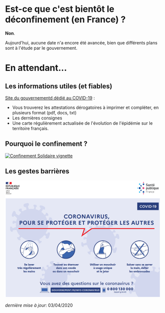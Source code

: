 # Est-ce que c'est bientôt le déconfinement (en France) ? 

**Non**.

Aujourd'hui, aucune date n'a encore été avancée, bien que différents plans sont à l'étude par le gouvernement.

# En attendant...

## Les informations utiles (et fiables)

[Site du gouvernementd dédié au COVID-19](https://www.gouvernement.fr/info-coronavirus) :
* Vous trouverez les attestations dérogatoires à imprimer et compléter, en plusieurs format (pdf, docs, txt)
* Les dernières consignes
* Une carte régulièrement actualisée de l'évolution de l'épidémie sur le territoire français.

## Pourquoi le confinement ? 

[![Confinement Solidaire vignette](https://img.youtube.com/vi/FCQA3T2S9XQ/0.jpg)](http://www.youtube.com/watch?v=FCQA3T2S9XQ)

## Les gestes barrières

<img src="img/covid-gestes.png" alt="drawing" width="800"/>

_dernière mise à jour_: 03/04/2020

<!-- Global site tag (gtag.js) - Google Analytics -->
<script async src="https://www.googletagmanager.com/gtag/js?id=UA-162694802-1"></script>
<script>
  window.dataLayer = window.dataLayer || [];
  function gtag(){dataLayer.push(arguments);}
  gtag('js', new Date());

  gtag('config', 'UA-162694802-1');
</script>
